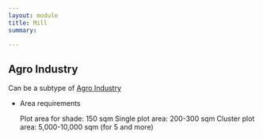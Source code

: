 ```yaml
---
layout: module
title: Mill
summary: 

---
```


## Agro Industry
Can be a subtype of [Agro Industry]()

* Area requirements

  Plot area for shade: 150 sqm
  Single plot area: 200-300 sqm
  Cluster plot area: 5,000-10,000 sqm (for 5 and more)
